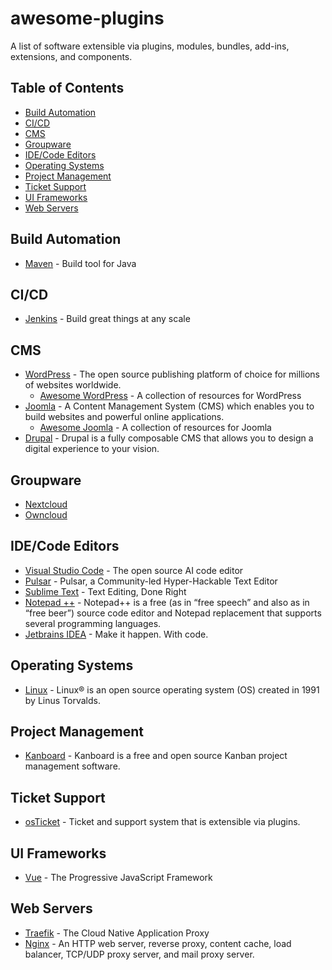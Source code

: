 # awesome-plugins
A list of software extensible via plugins, modules, bundles, add-ins, extensions, and components.

## Table of Contents

- [Build Automation](#build-automation)
- [CI/CD](#cicd)
- [CMS](#CMS)
- [Groupware](#Groupware)
- [IDE/Code Editors](#idecode-editors)
- [Operating Systems](#operating-systems)
- [Project Management](#project-management)
- [Ticket Support](#ticket-support)
- [UI Frameworks](#ui-frameworks)
- [Web Servers](#web-servers)

## Build Automation
- [Maven](https://github.com/apache/maven) - Build tool for Java

## CI/CD
- [Jenkins](https://github.com/jenkinsci/jenkins) - Build great things at any scale

## CMS
- [WordPress](https://github.com/WordPress/WordPress) - The open source publishing platform of choice for millions of websites worldwide.
  - [Awesome WordPress](https://github.com/miziomon/awesome-wordpress) - A collection of resources for WordPress 
- [Joomla](https://github.com/joomla/joomla-cms) - A Content Management System (CMS) which enables you to build websites and powerful online applications.
  - [Awesome Joomla](https://github.com/rajnishmsrit/awesome-joomla?tab=readme-ov-file#development) - A collection of resources for Joomla
- [Drupal](https://github.com/drupal/drupal) - Drupal is a fully composable CMS that allows you to design a digital experience to your vision.

## Groupware
- [Nextcloud]()
- [Owncloud]()

## IDE/Code Editors
- [Visual Studio Code](https://github.com/microsoft/vscode) - The open source AI code editor
- [Pulsar](https://github.com/pulsar-edit/pulsar) - Pulsar, a Community-led Hyper-Hackable Text Editor
- [Sublime Text](https://www.sublimetext.com/) - Text Editing, Done Right
- [Notepad ++](https://github.com/notepad-plus-plus/notepad-plus-plus) - Notepad++ is a free (as in “free speech” and also as in “free beer”) source code editor and Notepad replacement that supports several programming languages.
- [Jetbrains IDEA](https://www.jetbrains.com/ides/) - Make it happen. With code.

## Operating Systems
- [Linux](https://github.com/torvalds/linux) - Linux® is an open source operating system (OS) created in 1991 by Linus Torvalds.

## Project Management
- [Kanboard](https://github.com/kanboard/kanboard) - Kanboard is a free and open source Kanban project management software.

## Ticket Support
- [osTicket](https://github.com/osTicket/osTicket) - Ticket and support system that is extensible via plugins.

## UI Frameworks
- [Vue](https://github.com/vuejs/core) - The Progressive JavaScript Framework

## Web Servers
- [Traefik](https://github.com/traefik/traefik) - The Cloud Native Application Proxy
- [Nginx](https://github.com/nginx/nginx) - An HTTP web server, reverse proxy, content cache, load balancer, TCP/UDP proxy server, and mail proxy server.
